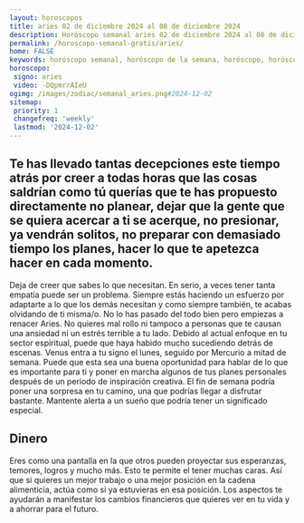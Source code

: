 ```yaml
---
layout: horoscopos
title: aries 02 de diciembre 2024 al 08 de diciembre 2024 
description: Horóscopo semanal aries 02 de diciembre 2024 al 08 de diciembre 2024. Te has llevado tantas decepciones este tiempo atrás por creer a todas horas que las cosas saldrían como tú querías que te has propuesto directamente no planear, dejar que la gente que se quiera acercar a ti se acerque, no presionar, ya vendrán solitos, no preparar con demasiado tiempo los planes, hacer lo que te apetezca hacer en cada momento.
permalink: /horoscopo-semanal-gratis/aries/
home: FALSE
keywords: horóscopo semanal, horóscopo de la semana, horóscopo, horóscopo gratis,horóscopos, horóscopo esperanza gracia, horoscopos aries la semana, horóscopos gratis, Tarot, Astrologia, Zodíaco, aries, horoscopo gratis, semanal
horoscopo:
 signo: aries
 video: -DQpmrrAIeU
ogimg: /images/zodiac/semanal_aries.png#2024-12-02
sitemap:
 priority: 1
 changefreq: 'weekly'
 lastmod: '2024-12-02'
---
```




## Te has llevado tantas decepciones este tiempo atrás por creer a todas horas que las cosas saldrían como tú querías que te has propuesto directamente no planear, dejar que la gente que se quiera acercar a ti se acerque, no presionar, ya vendrán solitos, no preparar con demasiado tiempo los planes, hacer lo que te apetezca hacer en cada momento.

Deja de creer que sabes lo que necesitan. En serio, a veces tener tanta empatía puede ser un problema. Siempre estás haciendo un esfuerzo por adaptarte a lo que los demás necesitan y como siempre también, te acabas olvidando de ti misma/o. 
 No lo has pasado del todo bien pero empiezas a renacer Aries. No quieres mal rollo ni tampoco a personas que te causan una ansiedad ni un estrés terrible a tu lado.
Debido al actual enfoque en tu sector espiritual, puede que haya habido mucho sucediendo detrás de escenas. Venus entra a tu signo el lunes, seguido por Mercurio a mitad de semana. Puede que esta sea una buena oportunidad para hablar de lo que es importante para ti y poner en marcha algunos de tus planes personales después de un período de inspiración creativa. El fin de semana podría poner una sorpresa en tu camino, una que podrías llegar a disfrutar bastante. Mantente alerta a un sueño que podría tener un significado especial.

## Dinero

Eres como una pantalla en la que otros pueden proyectar sus esperanzas, temores, logros y mucho más. Esto te permite el tener muchas caras. Así que si quieres un mejor trabajo o una mejor posición en la cadena alimenticia, actúa como si ya estuvieras en esa posición. Los aspectos te ayudarán a manifestar los cambios financieros que quieres ver en tu vida y a ahorrar para el futuro.